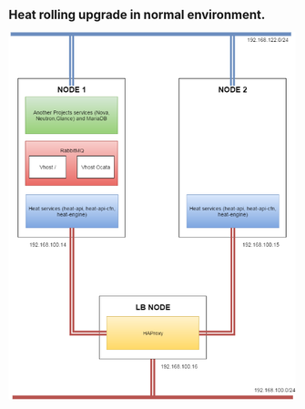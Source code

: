 ## Heat rolling upgrade in normal environment.

![architecture](diagram_n_images/rolling_upgrade_normal_deploy.png)
